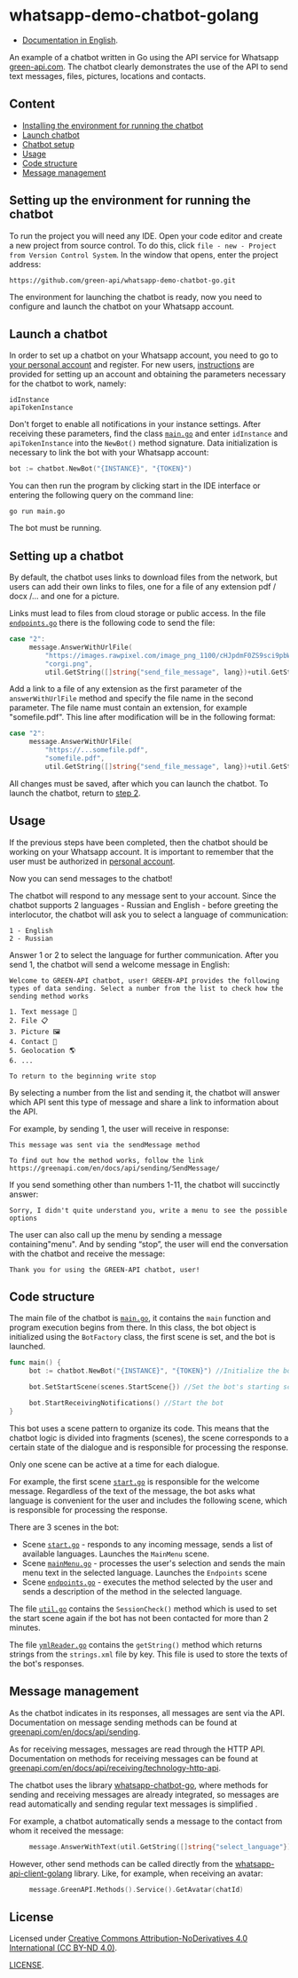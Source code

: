 # whatsapp-demo-chatbot-golang

- [Documentation in English](README.md).

An example of a chatbot written in Go using the API service for Whatsapp [green-api.com](https://green-api.com/en/).
The chatbot clearly demonstrates the use of the API to send text messages, files, pictures, locations and contacts.


## Content

* [Installing the environment for running the chatbot](#setting-up-the-environment-for-running-the-chatbot)
* [Launch chatbot](#launch-a-chatbot)
* [Chatbot setup](#setting-up-a-chatbot)
* [Usage](#usage)
* [Code structure](#code-structure)
* [Message management](#message-management)


## Setting up the environment for running the chatbot

To run the project you will need any IDE.
Open your code editor and create a new project from source control. To do this, click `file - new - Project from Version Control System`.
In the window that opens, enter the project address:

```
https://github.com/green-api/whatsapp-demo-chatbot-go.git
```

The environment for launching the chatbot is ready, now you need to configure and launch the chatbot on your Whatsapp account.

## Launch a chatbot

In order to set up a chatbot on your Whatsapp account, you need to go to [your personal account](https://console.greenapi.com/) and register. For new users, [instructions](https://greenapi.com/en/docs/before-start/) are provided for setting up an account and obtaining the parameters necessary for the chatbot to work, namely:
```
idInstance
apiTokenInstance
```

Don't forget to enable all notifications in your instance settings.
After receiving these parameters, find the class [`main.go`](main.go) and enter `idInstance` and `apiTokenInstance` into the `NewBot()` method signature.
Data initialization is necessary to link the bot with your Whatsapp account:

```go
bot := chatbot.NewBot("{INSTANCE}", "{TOKEN}")
```

You can then run the program by clicking start in the IDE interface or entering the following query on the command line:
```
go run main.go
```
The bot must be running.

## Setting up a chatbot

By default, the chatbot uses links to download files from the network, but users can add their own links to files, one for a file of any extension pdf / docx /... and one for a picture.

Links must lead to files from cloud storage or public access. In the file [`endpoints.go`](scenes/endpoints.go) there is the following code to send the file:
```go
case "2":
     message.AnswerWithUrlFile(
         "https://images.rawpixel.com/image_png_1100/cHJpdmF0ZS9sci9pbWFnZXMvd2Vic2l0ZS8yMDIzLTExL3Jhd3BpeGVsb2ZmaWNlMTlfcGhvdG9fb2ZfY29yZ2lzX2luX2NocmlzdG1hc19zd2Vhd GVyX2luX2FfcGFydF80YWM1ODk3Zi1mZDMwLTRhYTItYWM5NS05YjY3Yjg1MTFjZmUucG5n.png",
         "corgi.png",
         util.GetString([]string{"send_file_message", lang})+util.GetString([]string{"links", lang, "send_file_documentation"}))
```
Add a link to a file of any extension as the first parameter of the `answerWithUrlFile` method and specify the file name in the second parameter. The file name must contain an extension, for example "somefile.pdf".
This line after modification will be in the following format:
```go
case "2":
     message.AnswerWithUrlFile(
         "https://...somefile.pdf",
         "somefile.pdf",
         util.GetString([]string{"send_file_message", lang})+util.GetString([]string{"links", lang, "send_file_documentation"}))
```

All changes must be saved, after which you can launch the chatbot. To launch the chatbot, return to [step 2](#launch-chatbot).

## Usage

If the previous steps have been completed, then the chatbot should be working on your Whatsapp account. It is important to remember that the user must be authorized in [personal account](https://console.green-api.com/).

Now you can send messages to the chatbot!

The chatbot will respond to any message sent to your account.
Since the chatbot supports 2 languages - Russian and English - before greeting the interlocutor, the chatbot will ask you to select a language of communication:
```
1 - English
2 - Russian
```
Answer 1 or 2 to select the language for further communication. After you send 1, the chatbot will send a welcome message in English:
```
Welcome to GREEN-API chatbot, user! GREEN-API provides the following types of data sending. Select a number from the list to check how the sending method works

1. Text message 📩
2. File 📋
3. Picture 🖼
4. Contact 📱
5. Geolocation 🌎
6. ...

To return to the beginning write stop
```
By selecting a number from the list and sending it, the chatbot will answer which API sent this type of message and share a link to information about the API.

For example, by sending 1, the user will receive in response:
```
This message was sent via the sendMessage method

To find out how the method works, follow the link
https://greenapi.com/en/docs/api/sending/SendMessage/
```
If you send something other than numbers 1-11, the chatbot will succinctly answer:
```
Sorry, I didn't quite understand you, write a menu to see the possible options
```
The user can also call up the menu by sending a message containing"menu". And by sending “stop”, the user will end the conversation with the chatbot and receive the message:
```
Thank you for using the GREEN-API chatbot, user!
```

## Code structure

The main file of the chatbot is [`main.go`](main.go), it contains the `main` function and program execution begins from there. In this class, the bot object is initialized using the `BotFactory` class, the first scene is set, and the bot is launched.

```go
func main() {
     bot := chatbot.NewBot("{INSTANCE}", "{TOKEN}") //Initialize the bot with INSTANCE and TOKEN parameters

     bot.SetStartScene(scenes.StartScene{}) //Set the bot's starting scene

     bot.StartReceivingNotifications() //Start the bot
}
```

This bot uses a scene pattern to organize its code. This means that the chatbot logic is divided into fragments (scenes), the scene corresponds to a certain state of the dialogue and is responsible for processing the response.

Only one scene can be active at a time for each dialogue.

For example, the first scene [`start.go`](scenes/start.go) is responsible for the welcome message. Regardless of the text of the message, the bot asks what language is convenient for the user and includes the following scene, which is responsible for processing the response.

There are 3 scenes in the bot:

- Scene [`start.go`](scenes/start.go) - responds to any incoming message, sends a list of available languages. Launches the `MainMenu` scene.
- Scene [`mainMenu.go`](scenes/mainMenu.go) - processes the user's selection and sends the main menu text in the selected language. Launches the `Endpoints` scene
- Scene [`endpoints.go`](scenes/mainMenu.go) - executes the method selected by the user and sends a description of the method in the selected language.

The file [`util.go`](util/util.go) contains the `SessionCheck()` method which is used to set the start scene again if the bot has not been contacted for more than 2 minutes.

The file [`ymlReader.go`](util/ymlReader.go) contains the `getString()` method which returns strings from the `strings.xml` file by key. This file is used to store the texts of the bot's responses.

## Message management

As the chatbot indicates in its responses, all messages are sent via the API. Documentation on message sending methods can be found at [greenapi.com/en/docs/api/sending](https://greenapi.com/en/docs/api/sending/).

As for receiving messages, messages are read through the HTTP API. Documentation on methods for receiving messages can be found at [greenapi.com/en/docs/api/receiving/technology-http-api](https://greenapi.com/en/docs/api/receiving/technology-http-api/).

The chatbot uses the library [whatsapp-chatbot-go](https://github.com/green-api/whatsapp-chatbot-golang), where methods for sending and receiving messages are already integrated, so messages are read automatically and sending regular text messages is simplified .

For example, a chatbot automatically sends a message to the contact from whom it received the message:
```go
     message.AnswerWithText(util.GetString([]string{"select_language"}))
```
However, other send methods can be called directly from the [whatsapp-api-client-golang](https://github.com/green-api/whatsapp-api-client-golang) library. Like, for example, when receiving an avatar:
```go
     message.GreenAPI.Methods().Service().GetAvatar(chatId)
```

## License

Licensed under [Creative Commons Attribution-NoDerivatives 4.0 International (CC BY-ND 4.0)](https://creativecommons.org/licenses/by-nd/4.0/).

[LICENSE](https://github.com/green-api/whatsapp-demo-chatbot-golang/blob/master/LICENCE).
